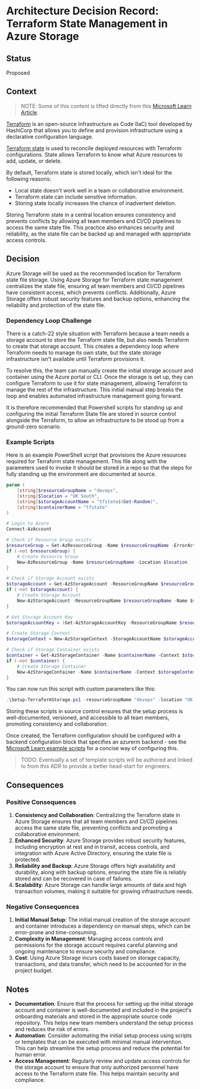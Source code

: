 # Architecture Decision Record: Terraform State Management in Azure Storage

## Status

Proposed

## Context

> NOTE: Some of this content is lifted directly from this [Microsoft Learn Article](https://learn.microsoft.com/en-us/azure/developer/terraform/store-state-in-azure-storage?tabs=terraform).

[Terraform](https://www.terraform.io/) is an open-source Infrastructure as Code (IaC) tool developed by HashiCorp that allows you to define and provision infrastructure using a declarative configuration language. 

[Terraform state](https://developer.hashicorp.com/terraform/language/state) is used to reconcile deployed resources with Terraform configurations. State allows Terraform to know what Azure resources to add, update, or delete.

By default, Terraform state is stored locally, which isn't ideal for the following reasons:

- Local state doesn't work well in a team or collaborative environment.
- Terraform state can include sensitive information.
- Storing state locally increases the chance of inadvertent deletion.

Storing Terraform state in a central location ensures consistency and prevents conflicts by allowing all team members and CI/CD pipelines to access the same state file. This practice also enhances security and reliability, as the state file can be backed up and managed with appropriate access controls.

## Decision

Azure Storage will be used as the recommended location for Terraform state file storage. Using Azure Storage for Terraform state management centralizes the state file, ensuring all team members and CI/CD pipelines have consistent access, which prevents conflicts. Additionally, Azure Storage offers robust security features and backup options, enhancing the reliability and protection of the state file.

### Dependency Loop Challenge
There is a catch-22 style situation with Terraform because a team needs a storage account to store the Terraform state file, but also needs Terraform to create that storage account. This creates a dependency loop where Terraform needs to manage its own state, but the state storage infrastructure isn't available until Terraform provisions it.

To resolve this, the team can manually create the initial storage account and container using the Azure portal or CLI. Once the storage is set up, they can configure Terraform to use it for state management, allowing Terraform to manage the rest of the infrastructure. This initial manual step breaks the loop and enables automated infrastructure management going forward.

It is therefore recommended that Powershell scripts for standing up and configuring the initial Terraform State file are stored in source control alongside the Terraform, to allow an infrastructure to be stood up from a ground-zero scenario.

### Example Scripts

Here is an example PowerShell script that provisions the Azure resources required for Terraform state management. This file along with the parameters used to invoke it should be stored in a repo so that the steps for fully standing up the environment are documented at source.

```powershell
param (
    [string]$resourceGroupName = "devops",
    [string]$location = "UK South",
    [string]$storageAccountName = "tfstate$(Get-Random)",
    [string]$containerName = "tfstate"
)

# Login to Azure
Connect-AzAccount

# Check if Resource Group exists
$resourceGroup = Get-AzResourceGroup -Name $resourceGroupName -ErrorAction SilentlyContinue
if (-not $resourceGroup) {
    # Create Resource Group
    New-AzResourceGroup -Name $resourceGroupName -Location $location
}

# Check if Storage Account exists
$storageAccount = Get-AzStorageAccount -ResourceGroupName $resourceGroupName -Name $storageAccountName -ErrorAction SilentlyContinue
if (-not $storageAccount) {
    # Create Storage Account
    New-AzStorageAccount -ResourceGroupName $resourceGroupName -Name $storageAccountName -Location $location -SkuName Standard_LRS -Kind StorageV2
}

# Get Storage Account Key
$storageAccountKey = (Get-AzStorageAccountKey -ResourceGroupName $resourceGroupName -Name $storageAccountName).Value[0]

# Create Storage Context
$storageContext = New-AzStorageContext -StorageAccountName $storageAccountName -StorageAccountKey $storageAccountKey

# Check if Storage Container exists
$container = Get-AzStorageContainer -Name $containerName -Context $storageContext -ErrorAction SilentlyContinue
if (-not $container) {
    # Create Storage Container
    New-AzStorageContainer -Name $containerName -Context $storageContext -Permission Off
}
```

You can now run this script with custom parameters like this:

```powershell
.\Setup-TerraformStorage.ps1 -resourceGroupName "devops" -location "UK South" -storageAccountName "mystorageacct" -containerName "tfstate"
```

Storing these scripts in source control ensures that the setup process is well-documented, versioned, and accessible to all team members, promoting consistency and collaboration.

Once created, the Terraform configuration should be configured with a backend configuration block that specifies an azurerm backend - see the [Microsoft Learn example scripts](https://learn.microsoft.com/en-us/azure/developer/terraform/store-state-in-azure-storage?tabs=powershell#3-configure-terraform-backend-state) for a concise way of configuring this.

> TODO: Eventually a set of template scripts will be authored and linked to from this ADR to provide a better head-start for engineers.

## Consequences

### Positive Consequences
1. **Consistency and Collaboration**: Centralizing the Terraform state in Azure Storage ensures that all team members and CI/CD pipelines access the same state file, preventing conflicts and promoting a collaborative environment.
2. **Enhanced Security**: Azure Storage provides robust security features, including encryption at rest and in transit, access controls, and integration with Azure Active Directory, ensuring the state file is protected.
3. **Reliability and Backup**: Azure Storage offers high availability and durability, along with backup options, ensuring the state file is reliably stored and can be recovered in case of failures.
4. **Scalability**: Azure Storage can handle large amounts of data and high transaction volumes, making it suitable for growing infrastructure needs.

### Negative Consequences
1. **Initial Manual Setup**: The initial manual creation of the storage account and container introduces a dependency on manual steps, which can be error-prone and time-consuming.
2. **Complexity in Management**: Managing access controls and permissions for the storage account requires careful planning and ongoing maintenance to ensure security and compliance.
3. **Cost**: Using Azure Storage incurs costs based on storage capacity, transactions, and data transfer, which need to be accounted for in the project budget.

## Notes

- **Documentation**: Ensure that the process for setting up the initial storage account and container is well-documented and included in the project's onboarding materials and stored in the appropriate source code repository. This helps new team members understand the setup process and reduces the risk of errors.
- **Automation**: Consider automating the initial setup process using scripts or templates that can be executed with minimal manual intervention. This can help streamline the setup process and reduce the potential for human error.
- **Access Management**: Regularly review and update access controls for the storage account to ensure that only authorized personnel have access to the Terraform state file. This helps maintain security and compliance.
